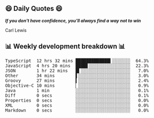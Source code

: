 ## 😄 Daily Quotes 😄

_**If you don't have confidence, you'll always find a way not to win**_

Carl Lewis



## 📊 Weekly development breakdown 📊

<pre>TypeScript  12 hrs 32 mins █████████████▍░░░░░░░  64.3%
JavaScript  4 hrs 20 mins  ████▋░░░░░░░░░░░░░░░░  22.3%
JSON        1 hr 22 mins   █▍░░░░░░░░░░░░░░░░░░░   7.0%
Other       34 mins        ▌░░░░░░░░░░░░░░░░░░░░   3.0%
Groovy      27 mins        ▍░░░░░░░░░░░░░░░░░░░░   2.4%
Objective-C 10 mins        ▏░░░░░░░░░░░░░░░░░░░░   0.9%
Java        1 min          ░░░░░░░░░░░░░░░░░░░░░   0.1%
Diff        0 secs         ░░░░░░░░░░░░░░░░░░░░░   0.1%
Properties  0 secs         ░░░░░░░░░░░░░░░░░░░░░   0.0%
XML         0 secs         ░░░░░░░░░░░░░░░░░░░░░   0.0%
Markdown    0 secs         ░░░░░░░░░░░░░░░░░░░░░   0.0%</pre>